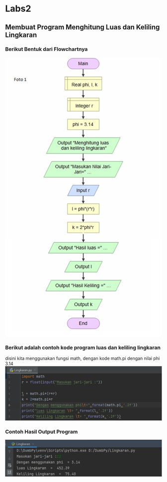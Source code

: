 # Labs2
## Membuat Program Menghitung Luas dan Keliling Lingkaran

### Berikut Bentuk dari Flowchartnya
![Gambar](ss/ss.png)
### Berikut adalah contoh kode program luas dan keliling lingkaran
disini kita menggunakan fungsi math, dengan kode math.pi dengan nilai phi 3.14
![Gambar](ss/ss5.png)
### Contoh Hasil Output Program

![Gambar](ss/ss4.png)